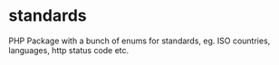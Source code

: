 # standards
PHP Package with a bunch of enums for standards, eg. ISO countries, languages, http status code etc.
